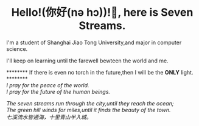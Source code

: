 <h1 align="center">Hello!(你好(nə hɔ))!👋, here is Seven Streams.</h1>
I'm a student of Shanghai Jiao Tong University,and major in computer science.

I'll keep on learning until the farewell bewteen the world and me.



******** If there is even no torch in the future,then I will be the **ONLY** light. ********\
*I pray for the peace of the world.*\
*I pray for the future of the human beings.*


*The seven streams run through the city,until they reach the ocean;*\
*The green hill winds for miles,until it finds the beauty of the town.*\
*七溪流水皆通海，十里青山半入城。*
